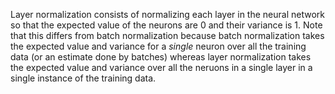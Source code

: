 Layer normalization consists of normalizing each layer in the neural network so that the expected value of the neurons are $0$ and their variance is $1$.  Note that this differs from batch normalization because batch normalization takes the expected value and variance for a *single* neuron over all the training data (or an estimate done by batches) whereas layer normalization takes the expected value and variance over all the neruons in a single layer in a single instance of the training data.